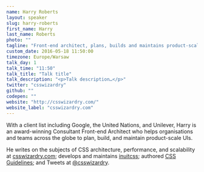 ```yaml
---
name: Harry Roberts
layout: speaker
slug: harry-roberts
first_name: Harry
last_name: Roberts
photo: ""
tagline: "Front-end architect, plans, builds and maintains product-scale UIs"
custom_date: 2016-05-18 11:50:00
timezone: Europe/Warsaw
talk_day: 1
talk_time: "11:50"
talk_title: "Talk title"
talk_description: "<p>Talk description…</p>"
twitter: "csswizardry"
github: ""
codepen: ""
website: "http://csswizardry.com/"
website_label: "csswizardry.com"
---
```


<p>With a client list including Google, the United Nations, and Unilever, Harry is an award-winning Consultant Front-end Architect who helps organisations and teams across the globe to plan, build, and maintain product-scale UIs.</p>
<p>He writes on the subjects of CSS architecture, performance, and scalability at <a href="http://csswizardry.com">csswizardry.com</a>; develops and maintains <a href="https://github.com/inuitcss">inuitcss</a>; authored <a href="http://cssguidelin.es">CSS Guidelines</a>; and Tweets at <a href="http://twitter.com/csswizardry">@csswizardry</a>.</p>
